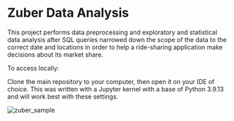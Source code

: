 # Zuber Data Analysis

This project performs data preprocessing and exploratory and statistical data analysis after SQL queries narrowed down the scope of the data to the correct date and locations in order to help a ride-sharing application make decisions about its market share.

To access locally:

Clone the main repository to your computer, then open it on your IDE of choice. This was written with a Jupyter kernel with a base of Python 3.9.13 and will work best with these settings.

![zuber_sample](https://github.com/LDeYoung17/zuber-practicum/assets/70500225/07e22a1b-dd38-4e88-885e-84b7f9fc9d46)
